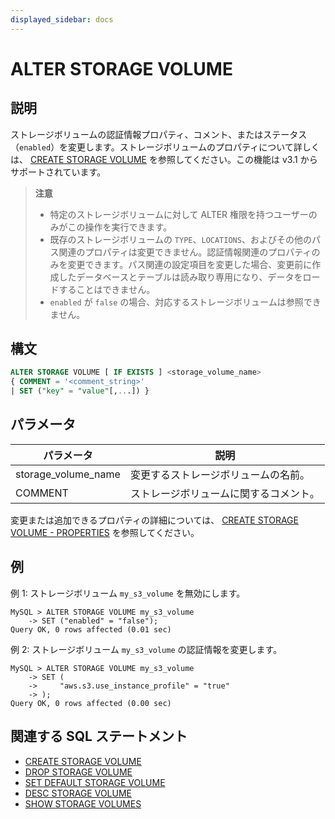 ```yaml
---
displayed_sidebar: docs
---
```


# ALTER STORAGE VOLUME

## 説明

ストレージボリュームの認証情報プロパティ、コメント、またはステータス（`enabled`）を変更します。ストレージボリュームのプロパティについて詳しくは、 [CREATE STORAGE VOLUME](CREATE_STORAGE_VOLUME.md) を参照してください。この機能は v3.1 からサポートされています。

> **注意**
>
> - 特定のストレージボリュームに対して ALTER 権限を持つユーザーのみがこの操作を実行できます。
> - 既存のストレージボリュームの `TYPE`、`LOCATIONS`、およびその他のパス関連のプロパティは変更できません。認証情報関連のプロパティのみを変更できます。パス関連の設定項目を変更した場合、変更前に作成したデータベースとテーブルは読み取り専用になり、データをロードすることはできません。
> - `enabled` が `false` の場合、対応するストレージボリュームは参照できません。

## 構文

```SQL
ALTER STORAGE VOLUME [ IF EXISTS ] <storage_volume_name>
{ COMMENT = '<comment_string>'
| SET ("key" = "value"[,...]) }
```

## パラメータ

| **パラメータ**      | **説明**                                  |
| ------------------- | ---------------------------------------- |
| storage_volume_name | 変更するストレージボリュームの名前。     |
| COMMENT             | ストレージボリュームに関するコメント。   |

変更または追加できるプロパティの詳細については、 [CREATE STORAGE VOLUME - PROPERTIES](CREATE_STORAGE_VOLUME.md#properties) を参照してください。

## 例

例 1: ストレージボリューム `my_s3_volume` を無効にします。

```Plain
MySQL > ALTER STORAGE VOLUME my_s3_volume
    -> SET ("enabled" = "false");
Query OK, 0 rows affected (0.01 sec)
```

例 2: ストレージボリューム `my_s3_volume` の認証情報を変更します。

```Plain
MySQL > ALTER STORAGE VOLUME my_s3_volume
    -> SET (
    ->     "aws.s3.use_instance_profile" = "true"
    -> );
Query OK, 0 rows affected (0.00 sec)
```

## 関連する SQL ステートメント

- [CREATE STORAGE VOLUME](CREATE_STORAGE_VOLUME.md)
- [DROP STORAGE VOLUME](DROP_STORAGE_VOLUME.md)
- [SET DEFAULT STORAGE VOLUME](SET_DEFAULT_STORAGE_VOLUME.md)
- [DESC STORAGE VOLUME](DESC_STORAGE_VOLUME.md)
- [SHOW STORAGE VOLUMES](SHOW_STORAGE_VOLUMES.md)